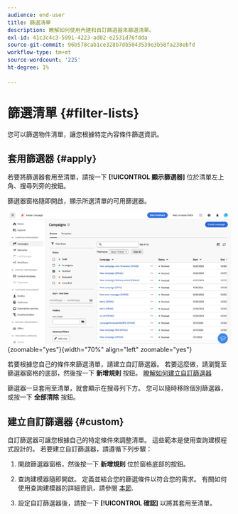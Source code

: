 ```yaml
---
audience: end-user
title: 篩選清單
description: 瞭解如何使用內建和自訂篩選器來篩選清單。
exl-id: 41c3c4c3-5991-4223-ad02-e2531d76fdda
source-git-commit: 96b578cab1ce328b7db5043539e3b58fa238ebfd
workflow-type: tm+mt
source-wordcount: '225'
ht-degree: 1%

---
```


# 篩選清單 {#filter-lists}

您可以篩選物件清單，讓您根據特定內容條件篩選資訊。

## 套用篩選器 {#apply}

若要將篩選器套用至清單，請按一下 **[!UICONTROL 顯示篩選器]** 位於清單左上角、搜尋列旁的按鈕。

篩選器窗格隨即開啟，顯示所選清單的可用篩選器。

![](assets/filters-pane.png){zoomable="yes"}{width="70%" align="left" zoomable="yes"}

若要根據您自己的條件來篩選清單，請建立自訂篩選器。 若要這麼做，請瀏覽至篩選器窗格的底部，然後按一下 **新增規則** 按鈕。 [瞭解如何建立自訂篩選器](#custom)

篩選器一旦套用至清單，就會顯示在搜尋列下方。 您可以隨時移除個別篩選器，或按一下 **全部清除** 按鈕。

## 建立自訂篩選器 {#custom}

自訂篩選器可讓您根據自己的特定條件來調整清單。 這些範本是使用查詢建模程式設計的。 若要建立自訂篩選器，請遵循下列步驟：

1. 開啟篩選器窗格，然後按一下 **新增規則** 位於窗格底部的按鈕。

1. 查詢建模器隨即開啟。 定義並結合您的篩選條件以符合您的需求。 有關如何使用查詢建模器的詳細資訊，請參閱 [本節](../query/query-modeler-overview.md).

1. 設定自訂篩選器後，請按一下 **[!UICONTROL 確認]** 以將其套用至清單。
